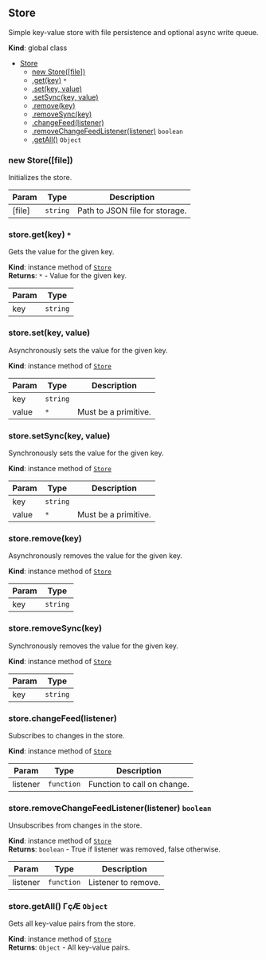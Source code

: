 <a name="Store"></a>

## Store
Simple key-value store with file persistence and optional async write queue.

**Kind**: global class  

* [Store](#Store)
    * [new Store([file])](#new_Store_new)
    * [.get(key)](#Store+get) <code>\*</code>
    * [.set(key, value)](#Store+set)
    * [.setSync(key, value)](#Store+setSync)
    * [.remove(key)](#Store+remove)
    * [.removeSync(key)](#Store+removeSync)
    * [.changeFeed(listener)](#Store+changeFeed)
    * [.removeChangeFeedListener(listener)](#Store+removeChangeFeedListener) <code>boolean</code>
    * [.getAll()](#Store+getAll) <code>Object</code>

<a name="new_Store_new"></a>

### new Store([file])
Initializes the store.


| Param | Type | Description |
| --- | --- | --- |
| [file] | <code>string</code> | Path to JSON file for storage. |

<a name="Store+get"></a>

### store.get(key) <code>\*</code>
Gets the value for the given key.

**Kind**: instance method of [<code>Store</code>](#Store)  
**Returns**: <code>\*</code> - Value for the given key.  

| Param | Type |
| --- | --- |
| key | <code>string</code> | 

<a name="Store+set"></a>

### store.set(key, value)
Asynchronously sets the value for the given key.

**Kind**: instance method of [<code>Store</code>](#Store)  

| Param | Type | Description |
| --- | --- | --- |
| key | <code>string</code> |  |
| value | <code>\*</code> | Must be a primitive. |

<a name="Store+setSync"></a>

### store.setSync(key, value)
Synchronously sets the value for the given key.

**Kind**: instance method of [<code>Store</code>](#Store)  

| Param | Type | Description |
| --- | --- | --- |
| key | <code>string</code> |  |
| value | <code>\*</code> | Must be a primitive. |

<a name="Store+remove"></a>

### store.remove(key)
Asynchronously removes the value for the given key.

**Kind**: instance method of [<code>Store</code>](#Store)  

| Param | Type |
| --- | --- |
| key | <code>string</code> | 

<a name="Store+removeSync"></a>

### store.removeSync(key)
Synchronously removes the value for the given key.

**Kind**: instance method of [<code>Store</code>](#Store)  

| Param | Type |
| --- | --- |
| key | <code>string</code> | 

<a name="Store+changeFeed"></a>

### store.changeFeed(listener)
Subscribes to changes in the store.

**Kind**: instance method of [<code>Store</code>](#Store)  

| Param | Type | Description |
| --- | --- | --- |
| listener | <code>function</code> | Function to call on change. |

<a name="Store+removeChangeFeedListener"></a>

### store.removeChangeFeedListener(listener) <code>boolean</code>
Unsubscribes from changes in the store.

**Kind**: instance method of [<code>Store</code>](#Store)  
**Returns**: <code>boolean</code> - True if listener was removed, false otherwise.  

| Param | Type | Description |
| --- | --- | --- |
| listener | <code>function</code> | Listener to remove. |

<a name="Store+getAll"></a>

### store.getAll() ΓçÆ <code>Object</code>
Gets all key-value pairs from the store.

**Kind**: instance method of [<code>Store</code>](#Store)  
**Returns**: <code>Object</code> - All key-value pairs.  
